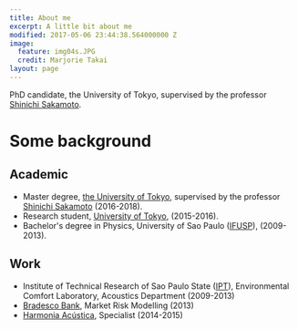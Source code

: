 ```yaml
---
title: About me
excerpt: A little bit about me
modified: 2017-05-06 23:44:38.564000000 Z
image:
  feature: img04s.JPG
  credit: Marjorie Takai
layout: page
---
```


PhD candidate, the University of Tokyo, supervised by the professor [Shinichi Sakamoto](http://www.acoust.iis.u-tokyo.ac.jp/index_eng.htm).

# Some background
##  Academic
- Master degree, [the University of Tokyo](http://www.u-tokyo.ac.jp/en/), supervised by the professor [Shinichi Sakamoto](http://www.acoust.iis.u-tokyo.ac.jp/index_eng.htm) (2016-2018).
- Research student, [University of Tokyo](http://www.u-tokyo.ac.jp/en/), (2015-2016).  
- Bachelor's degree in Physics, University of Sao Paulo ([IFUSP](http://portal.if.usp.br/ifusp/en/welcome-ifusp)), (2009-2013).

## Work
- Institute of Technical Research of Sao Paulo State ([IPT](http://www.ipt.br/EN)), Environmental Comfort Laboratory, Acoustics Department (2009-2013)
- [Bradesco Bank](https://banco.bradesco/html/classic/index.shtm), Market Risk Modelling (2013)
- [Harmonia Acústica](http://www.harmoniaacustica.com.br/), Specialist (2014-2015)
